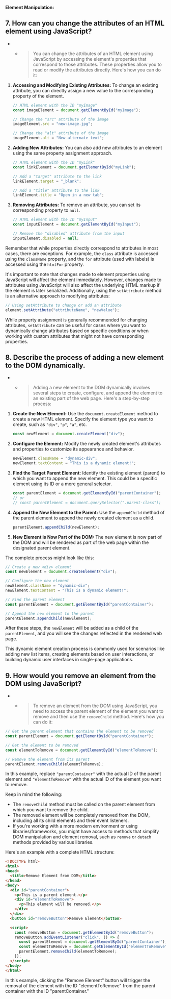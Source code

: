 **Element Manipulation:**

## 7. How can you change the attributes of an HTML element using JavaScript?

- - > You can change the attributes of an HTML element using JavaScript by accessing the element's properties that correspond to those attributes. These properties allow you to read or modify the attributes directly. Here's how you can do it:

1. **Accessing and Modifying Existing Attributes:**
   To change an existing attribute, you can directly assign a new value to the corresponding property of the element.

   ```javascript
   // HTML element with the ID "myImage"
   const imageElement = document.getElementById("myImage");

   // Change the "src" attribute of the image
   imageElement.src = "new-image.jpg";

   // Change the "alt" attribute of the image
   imageElement.alt = "New alternate text";
   ```

2. **Adding New Attributes:**
   You can also add new attributes to an element using the same property assignment approach.

   ```javascript
   // HTML element with the ID "myLink"
   const linkElement = document.getElementById("myLink");

   // Add a "target" attribute to the link
   linkElement.target = "_blank";

   // Add a "title" attribute to the link
   linkElement.title = "Open in a new tab";
   ```

3. **Removing Attributes:**
   To remove an attribute, you can set its corresponding property to `null`.

   ```javascript
   // HTML element with the ID "myInput"
   const inputElement = document.getElementById("myInput");

   // Remove the "disabled" attribute from the input
   inputElement.disabled = null;
   ```

Remember that while properties directly correspond to attributes in most cases, there are exceptions. For example, the `class` attribute is accessed using the `className` property, and the `for` attribute (used with labels) is accessed using the `htmlFor` property.

It's important to note that changes made to element properties using JavaScript will affect the element immediately. However, changes made to attributes using JavaScript will also affect the underlying HTML markup if the element is later serialized. Additionally, using the `setAttribute` method is an alternative approach to modifying attributes:

```javascript
// Using setAttribute to change or add an attribute
element.setAttribute("attributeName", "newValue");
```

While property assignment is generally recommended for changing attributes, `setAttribute` can be useful for cases where you want to dynamically change attributes based on specific conditions or when working with custom attributes that might not have corresponding properties.

## 8. Describe the process of adding a new element to the DOM dynamically.

- - > Adding a new element to the DOM dynamically involves several steps to create, configure, and append the element to an existing part of the web page. Here's a step-by-step process:

1. **Create the New Element:**
   Use the `document.createElement` method to create a new HTML element. Specify the element type you want to create, such as `"div"`, `"p"`, `"a"`, etc.

   ```javascript
   const newElement = document.createElement("div");
   ```

2. **Configure the Element:**
   Modify the newly created element's attributes and properties to customize its appearance and behavior.

   ```javascript
   newElement.className = "dynamic-div";
   newElement.textContent = "This is a dynamic element!";
   ```

3. **Find the Target Parent Element:**
   Identify the existing element (parent) to which you want to append the new element. This could be a specific element using its ID or a more general selector.

   ```javascript
   const parentElement = document.getElementById("parentContainer");
   // or
   // const parentElement = document.querySelector(".parent-class");
   ```

4. **Append the New Element to the Parent:**
   Use the `appendChild` method of the parent element to append the newly created element as a child.

   ```javascript
   parentElement.appendChild(newElement);
   ```

5. **New Element is Now Part of the DOM:**
   The new element is now part of the DOM and will be rendered as part of the web page within the designated parent element.

The complete process might look like this:

```javascript
// Create a new <div> element
const newElement = document.createElement("div");

// Configure the new element
newElement.className = "dynamic-div";
newElement.textContent = "This is a dynamic element!";

// Find the parent element
const parentElement = document.getElementById("parentContainer");

// Append the new element to the parent
parentElement.appendChild(newElement);
```

After these steps, the `newElement` will be added as a child of the `parentElement`, and you will see the changes reflected in the rendered web page.

This dynamic element creation process is commonly used for scenarios like adding new list items, creating elements based on user interactions, or building dynamic user interfaces in single-page applications.

## 9. How would you remove an element from the DOM using JavaScript?

- - >To remove an element from the DOM using JavaScript, you need to access the parent element of the element you want to remove and then use the `removeChild` method. Here's how you can do it:

```javascript
// Get the parent element that contains the element to be removed
const parentElement = document.getElementById("parentContainer");

// Get the element to be removed
const elementToRemove = document.getElementById("elementToRemove");

// Remove the element from its parent
parentElement.removeChild(elementToRemove);
```

In this example, replace `"parentContainer"` with the actual ID of the parent element and `"elementToRemove"` with the actual ID of the element you want to remove.

Keep in mind the following:

- The `removeChild` method must be called on the parent element from which you want to remove the child.
- The removed element will be completely removed from the DOM, including all its child elements and their event listeners.
- If you're working with a more modern environment or using libraries/frameworks, you might have access to methods that simplify DOM manipulation and element removal, such as `remove` or `detach` methods provided by various libraries.

Here's an example with a complete HTML structure:

```html
<!DOCTYPE html>
<html>
<head>
  <title>Remove Element from DOM</title>
</head>
<body>
  <div id="parentContainer">
    <p>This is a parent element.</p>
    <div id="elementToRemove">
      <p>This element will be removed.</p>
    </div>
  </div>
  <button id="removeButton">Remove Element</button>

  <script>
    const removeButton = document.getElementById("removeButton");
    removeButton.addEventListener("click", () => {
      const parentElement = document.getElementById("parentContainer");
      const elementToRemove = document.getElementById("elementToRemove");
      parentElement.removeChild(elementToRemove);
    });
  </script>
</body>
</html>
```

In this example, clicking the "Remove Element" button will trigger the removal of the element with the ID "elementToRemove" from the parent container with the ID "parentContainer."
